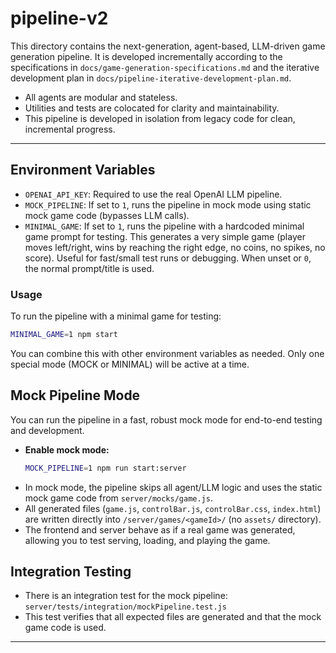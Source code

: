 # pipeline-v2

This directory contains the next-generation, agent-based, LLM-driven game generation pipeline. It is developed incrementally according to the specifications in `docs/game-generation-specifications.md` and the iterative development plan in `docs/pipeline-iterative-development-plan.md`.

- All agents are modular and stateless.
- Utilities and tests are colocated for clarity and maintainability.
- This pipeline is developed in isolation from legacy code for clean, incremental progress.

---

## Environment Variables

- `OPENAI_API_KEY`: Required to use the real OpenAI LLM pipeline.
- `MOCK_PIPELINE`: If set to `1`, runs the pipeline in mock mode using static mock game code (bypasses LLM calls).
- `MINIMAL_GAME`: If set to `1`, runs the pipeline with a hardcoded minimal game prompt for testing. This generates a very simple game (player moves left/right, wins by reaching the right edge, no coins, no spikes, no score). Useful for fast/small test runs or debugging. When unset or `0`, the normal prompt/title is used.

### Usage

To run the pipeline with a minimal game for testing:

```sh
MINIMAL_GAME=1 npm start
```

You can combine this with other environment variables as needed. Only one special mode (MOCK or MINIMAL) will be active at a time.

## Mock Pipeline Mode

You can run the pipeline in a fast, robust mock mode for end-to-end testing and development.

- **Enable mock mode:**
  ```sh
  MOCK_PIPELINE=1 npm run start:server
  ```
- In mock mode, the pipeline skips all agent/LLM logic and uses the static mock game code from `server/mocks/game.js`.
- All generated files (`game.js`, `controlBar.js`, `controlBar.css`, `index.html`) are written directly into `/server/games/<gameId>/` (no `assets/` directory).
- The frontend and server behave as if a real game was generated, allowing you to test serving, loading, and playing the game.

## Integration Testing

- There is an integration test for the mock pipeline: `server/tests/integration/mockPipeline.test.js`
- This test verifies that all expected files are generated and that the mock game code is used.

---
